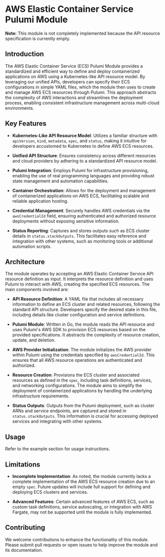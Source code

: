 # AWS Elastic Container Service Pulumi Module

**Note:** This module is not completely implemented because the API resource specification is currently empty.

## Introduction

The AWS Elastic Container Service (ECS) Pulumi Module provides a standardized and efficient way to define and deploy containerized applications on AWS using a Kubernetes-like API resource model. By leveraging our unified APIs, developers can specify their ECS configurations in simple YAML files, which the module then uses to create and manage AWS ECS resources through Pulumi. This approach abstracts the complexity of AWS interactions and streamlines the deployment process, enabling consistent infrastructure management across multi-cloud environments.

## Key Features

- **Kubernetes-Like API Resource Model**: Utilizes a familiar structure with `apiVersion`, `kind`, `metadata`, `spec`, and `status`, making it intuitive for developers accustomed to Kubernetes to define AWS ECS resources.

- **Unified API Structure**: Ensures consistency across different resources and cloud providers by adhering to a standardized API resource model.

- **Pulumi Integration**: Employs Pulumi for infrastructure provisioning, enabling the use of real programming languages and providing robust state management and automation capabilities.

- **Container Orchestration**: Allows for the deployment and management of containerized applications on AWS ECS, facilitating scalable and reliable application hosting.

- **Credential Management**: Securely handles AWS credentials via the `awsCredentialId` field, ensuring authenticated and authorized resource deployments without exposing sensitive information.

- **Status Reporting**: Captures and stores outputs such as ECS cluster details in `status.stackOutputs`. This facilitates easy reference and integration with other systems, such as monitoring tools or additional automation scripts.

## Architecture

The module operates by accepting an AWS Elastic Container Service API resource definition as input. It interprets the resource definition and uses Pulumi to interact with AWS, creating the specified ECS resources. The main components involved are:

- **API Resource Definition**: A YAML file that includes all necessary information to define an ECS cluster and related resources, following the standard API structure. Developers specify the desired state in this file, including details like cluster configuration and service definitions.

- **Pulumi Module**: Written in Go, the module reads the API resource and uses Pulumi's AWS SDK to provision ECS resources based on the provided specifications. It abstracts the complexity of resource creation, update, and deletion.

- **AWS Provider Initialization**: The module initializes the AWS provider within Pulumi using the credentials specified by `awsCredentialId`. This ensures that all AWS resource operations are authenticated and authorized.

- **Resource Creation**: Provisions the ECS cluster and associated resources as defined in the `spec`, including task definitions, services, and networking configurations. The module aims to simplify the deployment of containerized applications by handling the underlying infrastructure requirements.

- **Status Outputs**: Outputs from the Pulumi deployment, such as cluster ARNs and service endpoints, are captured and stored in `status.stackOutputs`. This information is crucial for accessing deployed services and integrating with other systems.

## Usage

Refer to the example section for usage instructions.

## Limitations

- **Incomplete Implementation**: As noted, the module currently lacks a complete implementation of the AWS ECS resource creation due to an empty `spec`. Future updates will include full support for defining and deploying ECS clusters and services.

- **Advanced Features**: Certain advanced features of AWS ECS, such as custom task definitions, service autoscaling, or integration with AWS Fargate, may not be supported until the module is fully implemented.

## Contributing

We welcome contributions to enhance the functionality of this module. Please submit pull requests or open issues to help improve the module and its documentation.
